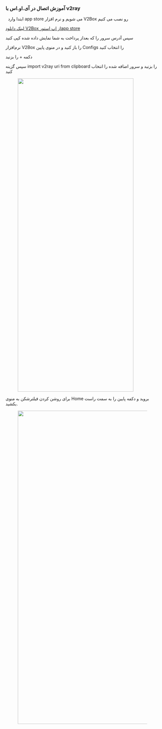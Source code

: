 <span data-post-id="1053" class="insert-page insert-page-1053 "><!-- wp:paragraph -->
<h3><strong>آموزش اتصال در آی.او.اس با v2ray</strong></h3>
<p>&nbsp; ابتدا وارد app store می شویم و نرم افزار V2Box رو نصب می کنیم</p>
<!-- /wp:paragraph -->

<!-- wp:paragraph -->
<p><a href="https://apps.apple.com/ae/app/v2box-v2ray-client/id6446814690">لینک دانلود V2Box از اپ استورapp store</a></p>
<!-- /wp:paragraph -->

<!-- wp:paragraph -->
<p>سپس آدرس سرور را که بعداز پرداخت به شما نمایش داده شده کپی کنید</p>
<!-- /wp:paragraph -->

<!-- wp:paragraph -->
<p>نرم&zwnj;افزار V2Box را باز کنید و در منوی پایین Configs را انتخاب کنید</p>
<!-- /wp:paragraph -->

<!-- wp:paragraph -->
<p>دکمه + را بزنید</p>
<!-- /wp:paragraph -->

<!-- wp:paragraph -->
<p>سپس گزینه import v2ray uri from clipboard را بزنید و سرور اضافه شده را انتخاب کنید</p>
<!-- /wp:paragraph -->

<!-- wp:image {"id":558,"sizeSlug":"large","linkDestination":"none"} -->
<figure class="wp-block-image size-large"><img fetchpriority="high" decoding="async" width="379" height="1024" class="wp-image-558" src="https://site.fast.gitgogs.com/wp-content/uploads/2024/11/1-1-379x1024.jpg" alt="" srcset="https://site.fast.gitgogs.com/wp-content/uploads/2024/11/1-1-379x1024.jpg 379w, https://site.fast.gitgogs.com/wp-content/uploads/2024/11/1-1-111x300.jpg 111w, https://site.fast.gitgogs.com/wp-content/uploads/2024/11/1-1.jpg 403w" sizes="(max-width: 379px) 100vw, 379px"></figure>
<!-- /wp:image -->

<!-- wp:paragraph -->
<p>برای روشن کردن فیلترشکن به منوی Home بروید و دکمه پایین را به سمت راست بکشید.</p>
<!-- /wp:paragraph -->

<!-- wp:image {"id":559,"sizeSlug":"large","linkDestination":"none"} -->
<figure class="wp-block-image size-large"><img decoding="async" width="519" height="1024" class="wp-image-559" src="https://site.fast.gitgogs.com/wp-content/uploads/2024/11/2-1-519x1024.jpg" alt="" srcset="https://site.fast.gitgogs.com/wp-content/uploads/2024/11/2-1-519x1024.jpg 519w, https://site.fast.gitgogs.com/wp-content/uploads/2024/11/2-1-152x300.jpg 152w, https://site.fast.gitgogs.com/wp-content/uploads/2024/11/2-1.jpg 591w" sizes="(max-width: 519px) 100vw, 519px"></figure>
<!-- /wp:image -->

<!-- wp:paragraph -->
<p>&nbsp;</p></span>
